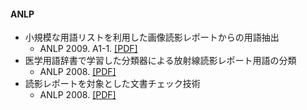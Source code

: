 #### ANLP
- 小規模な用語リストを利用した画像読影レポートからの用語抽出
    - ANLP 2009. A1-1. [\[PDF\]](https://www.anlp.jp/proceedings/annual_meeting/2009/pdf_dir/A1-1.pdf)
- 医学用語辞書で学習した分類器による放射線読影レポート用語の分類
    - ANLP 2008. [\[PDF\]](https://www.anlp.jp/proceedings/annual_meeting/2008/pdf_dir/E1-1.pdf)
- 読影レポートを対象とした文書チェック技術
    - ANLP 2008. [\[PDF\]](https://www.anlp.jp/proceedings/annual_meeting/2008/pdf_dir/E2-2.pdf)
